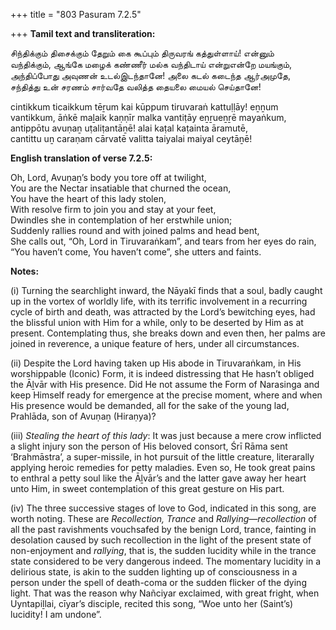 +++
title = "803 Pasuram 7.2.5"

+++
**Tamil text and transliteration:**

சிந்திக்கும் திசைக்கும் தேறும் கை கூப்பும் திருவரங் கத்துள்ளாய்! என்னும்  
வந்திக்கும், ஆங்கே மழைக் கண்ணீர் மல்க வந்திடாய் என்றுஎன்றே மயங்கும்,  
அந்திப்போது அவுணன் உடல்இடந்தானே! அலை கடல் கடைந்த ஆர்அமுதே,  
சந்தித்து உன் சரணம் சார்வதே வலித்த தையலை மையல் செய்தானே!

cintikkum ticaikkum tēṟum kai kūppum tiruvaraṅ kattuḷḷāy! eṉṉum  
vantikkum, āṅkē maḻaik kaṇṇīr malka vantiṭāy eṉṟueṉṟē mayaṅkum,  
antippōtu avuṇaṉ uṭaliṭantāṉē! alai kaṭal kaṭainta āramutē,  
cantittu uṉ caraṇam cārvatē valitta taiyalai maiyal ceytāṉē!

**English translation of verse 7.2.5:**

Oh, Lord, Avuṇaṉ’s body you tore off at twilight,  
You are the Nectar insatiable that churned the ocean,  
You have the heart of this lady stolen,  
With resolve firm to join you and stay at your feet,  
Dwindles she in contemplation of her erstwhile union;  
Suddenly rallies round and with joined palms and head bent,  
She calls out, “Oh, Lord in Tiruvaraṅkam”, and tears from her eyes do rain,  
“You haven’t come, You haven’t come”, she utters and faints.

**Notes:**

\(i\) Turning the searchlight inward, the Nāyakī finds that a soul, badly caught up in the vortex of worldly life, with its terrific involvement in a recurring cycle of birth and death, was attracted by the Lord’s bewitching eyes, had the blissful union with Him for a while, only to be deserted by Him as at present. Contemplating thus, she breaks down and even then, her palms are joined in reverence, a unique feature of hers, under all circumstances.

\(ii\) Despite the Lord having taken up His abode in Tiruvaraṅkam, in His worshippable (Iconic) Form, it is indeed distressing that He hasn’t obliged the Āḻvār with His presence. Did He not assume the Form of Narasinga and keep Himself ready for emergence at the precise moment, where and when His presence would be demanded, all for the sake of the young lad, Prahlāda, son of Avuṇaṉ (Hiraṇya)?

\(iii\) *Stealing the heart of this lady*: It was just because a mere crow inflicted a slight injury son the person of His beloved consort, Śrī Rāma sent ‘Brahmāstra’, a super-missile, in hot pursuit of the little creature, literarally applying heroic remedies for petty maladies. Even so, He took great pains to enthral a petty soul like the Āḻvār’s and the latter gave away her heart unto Him, in sweet contemplation of this great gesture on His part.

\(iv\) The three successive stages of love to God, indicated in this song, are worth noting. These are *Recollection, Trance* and *Rallying—recollection* of all the past ravishments vouchsafed by the benign Lord, trance, fainting in desolation caused by such recollection in the light of the present state of non-enjoyment and *rallying*, that is, the sudden lucidity while in the trance state considered to be very dangerous indeed. The momentary lucidity in a delirious state, is akin to the sudden lighting up of consciousness in a person under the spell of death-coma or the sudden flicker of the dying light. That was the reason why Nañciyar exclaimed, with great fright, when Uyntapiḻlai, cīyar’s disciple, recited this song, “Woe unto her (Saint’s) lucidity! I am undone”.


